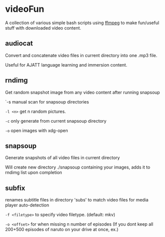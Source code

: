 # videoFun
A collection of various simple bash scripts using [ffmpeg](https://ffmpeg.org/) to make fun/useful stuff with downloaded video content.

**audiocat**
---
Convert and concatenate video files in current directory into one .mp3 file.

Useful for AJATT language learning and immersion content. 


**rndimg**
---
Get random snapshot image from any video content after running snapsoup

`-s <full path> manual scan for snapsoup directories 

`-l <n>` get n random pictures.

`-c` only generate from current snapsoup directory

`-o` open images with xdg-open


**snapsoup**
---
Generate snapshots of all video files in current directory

Will create new directory ./snapsoup containing your images, adds it to rndimg list upon completion

**subfix**
---
renames subtitle files in directory 'subs' to match video files for media player auto-detection

`-f <filetype>` to specify video filetype. (default: mkv) 

`-o <offset>` for when missing n number of episodes (If you dont keep all 200+500 episodes of naruto on your drive at once, ex.)

